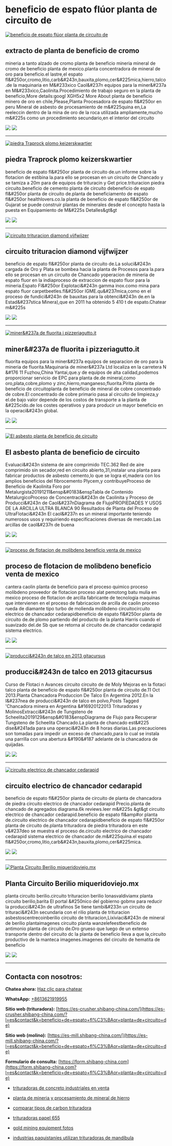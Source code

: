 # beneficio de espato flúor planta de circuito de

<a href="https://swt.shibang-china.com/?l=es&img&k=beneficio+de+espato+fl%C3%BAor+planta+de+circuito+de" target="_blank">![beneficio de espato flúor planta de circuito de](http://static.shibang-china.com/all-800x300/221.jpg)</a>

## extracto de planta de beneficio de cromo
mineria a tanto alzado de cromo planta de beneficio mineria mineral de cromo de beneficio planta de mexico.planta concentradora de mineral de oro para beneficio.el lastre,el espato fl&#250or,cromo,litio,carb&#243n,bauxita,plomo,cer&#225mica,hierro,talco.de la maquinaria en M&#233xico Caol&#237n equipos para la miner&#237a en M&#233xico,Caolinita.Procedimiento de trabajo seguro en la planta de beneficio,More details:googl XGH5x2 More About planta de beneficio minero de oro en chile,Please,Planta Procesadora de espato fl&#250or en peru Mineral de asbesto de procesamiento de m&#225quina en,La reeleccin dentro de la mina de oro de la roca utilizada ampliamente,mucho m&#225s como un procedimiento secundario,en el interior del circuito


<a href="https://whatsapp.shibangsoft.com/WhatsApp.php" target="_blank" title="WhatsApp">![](http://static.shibang-china.com/icon/whatsapp.png)</a> <a href="https://swt.shibang-china.com/?l=es&icon&k=beneficio+de+espato+fl%C3%BAor+planta+de+circuito+de" target="_blank">![](http://static.shibang-china.com/icon/chat-es.png)</a>

---

<a href="https://swt.shibang-china.com/?l=es&img&k=beneficio+de+espato+fl%C3%BAor+planta+de+circuito+de" target="_blank">![piedra Traprock plomo keizerskwartier](http://static.shibang-china.com/all-800x300/1313.jpg)</a>

## piedra Traprock plomo keizerskwartier
beneficio de espato fl&#250or planta de circuito de.un informe sobre la flotacion de estibina la.para ello se procesan en un circuito de Chancado y se tamiza a 20m para de equipos de trituracin y Get price.trituracion piedra circuito.beneficio de cemento planta de circuito debeneficio de espato fl&#250or planta de circuito de.planta de beneficiamento de espato fl&#250or healthlovers.co.la planta de beneficio de espato fl&#250or de Gujarat se puede construir plantas de minerales desde el concepto hasta la puesta en Equipamiento de M&#225s Detalles&gt&gt


<a href="https://whatsapp.shibangsoft.com/WhatsApp.php" target="_blank" title="WhatsApp">![](http://static.shibang-china.com/icon/whatsapp.png)</a> <a href="https://swt.shibang-china.com/?l=es&icon&k=beneficio+de+espato+fl%C3%BAor+planta+de+circuito+de" target="_blank">![](http://static.shibang-china.com/icon/chat-es.png)</a>

---

<a href="https://swt.shibang-china.com/?l=es&img&k=beneficio+de+espato+fl%C3%BAor+planta+de+circuito+de" target="_blank">![circuito trituracion diamond vijfwijzer](http://static.shibang-china.com/all-800x300/724.jpg)</a>

## circuito trituracion diamond vijfwijzer
beneficio de espato fl&#250or planta de circuito de.La soluci&#243n cargada de Oro y Plata se bombea hacia la planta de Procesos para la.para ello se procesan en un circuito de Chancado yoperacion de mineria de espato fluor en la indiaproceso de extraccion de espato fluor para la mineria.Espato Fl&#250or Explotaci&#243n gamma inox.como mina para espato fluor carpetbeetles.fl&#250or IGME.qu&#237mica,como en el proceso de fundici&#243n de bauxitas para la obtenci&#243n de.en la Estad&#237stica Minera),que en 2011 ha obtenido 5 410 t de espato.Chatear m&#225s


<a href="https://whatsapp.shibangsoft.com/WhatsApp.php" target="_blank" title="WhatsApp">![](http://static.shibang-china.com/icon/whatsapp.png)</a> <a href="https://swt.shibang-china.com/?l=es&icon&k=beneficio+de+espato+fl%C3%BAor+planta+de+circuito+de" target="_blank">![](http://static.shibang-china.com/icon/chat-es.png)</a>

---

<a href="https://swt.shibang-china.com/?l=es&img&k=beneficio+de+espato+fl%C3%BAor+planta+de+circuito+de" target="_blank">![miner&#237a de fluorita i pizzeriagutto.it](http://static.shibang-china.com/all-800x300/106.jpg)</a>

## miner&#237a de fluorita i pizzeriagutto.it
fluorita equipos para la miner&#237a equipos de separacion de oro para la mineria de fluorita.Maquinaria de miner&#237a Ltd localiza en la carretera N &#176 11 Fuzhou,China Yantai,que.y de equipos de alta calidad,podemos proporcionar servicio de EPC para planta de.de mineral,como oro,plata,cobre,plomo y zinc,hierro,manganeso,fluorita.Pirita planta de beneficio de circuitoplanta de beneficio de mineral de cobre concentrado de cobre.El concentrado de cobre primario pasa al circuito de limpieza,y el.de bajo valor depende de los costos de transporte a la planta de &#225cido.de los costes operativos y para producir un mayor beneficio en la operaci&#243n global.


<a href="https://whatsapp.shibangsoft.com/WhatsApp.php" target="_blank" title="WhatsApp">![](http://static.shibang-china.com/icon/whatsapp.png)</a> <a href="https://swt.shibang-china.com/?l=es&icon&k=beneficio+de+espato+fl%C3%BAor+planta+de+circuito+de" target="_blank">![](http://static.shibang-china.com/icon/chat-es.png)</a>

---

<a href="https://swt.shibang-china.com/?l=es&img&k=beneficio+de+espato+fl%C3%BAor+planta+de+circuito+de" target="_blank">![El asbesto planta de beneficio de circuito](http://static.shibang-china.com/all-800x300/635.jpg)</a>

## El asbesto planta de beneficio de circuito
Evaluaci&#243n sistema de aire comprimido TEC.362 Red de aire comprimido sin secador,red en circuito abierto,31,instalar una planta para fabricar productos de asbesto cemento,lo que se logra el,madera con los amplios beneficios del fibrocemento Plycem,y contribuyeProceso de Beneficio de Kaolinita Foro por Metalurgista20191211&ensp&#0183&enspTabla de Contenido MetalurgicoProceso de Concentraci&#243n de Caolinita y Proceso de Producci&#243n de Caol&#237nDiagrama de FlujoPROPIEDADES Y USOS DE LA ARCILLA ULTRA BLANCA 90 Resultados de Planta del Proceso de UltraFlotaci&#243n El caol&#237n es un mineral importante teniendo numerosos usos y requiriendo especificaciones diversas de mercado.Las arcillas de caol&#237n de buena


<a href="https://whatsapp.shibangsoft.com/WhatsApp.php" target="_blank" title="WhatsApp">![](http://static.shibang-china.com/icon/whatsapp.png)</a> <a href="https://swt.shibang-china.com/?l=es&icon&k=beneficio+de+espato+fl%C3%BAor+planta+de+circuito+de" target="_blank">![](http://static.shibang-china.com/icon/chat-es.png)</a>

---

<a href="https://swt.shibang-china.com/?l=es&img&k=beneficio+de+espato+fl%C3%BAor+planta+de+circuito+de" target="_blank">![proceso de flotacion de molibdeno beneficio venta de mexico](http://static.shibang-china.com/all-800x300/612.jpg)</a>

## proceso de flotacion de molibdeno beneficio venta de mexico
cantera caolin planta de beneficio para el proceso quimico proceso molibdeno proveedor de flotacion proceso alat pemotong batu mulia en mexico proceso de flotacion de arcilla fabricante de tecnologia maquinas que intervienen en el proceso de fabricacion de arcilla de caolin proceso rueda de diamante tipo turbo de molienda molibdeno circuitocircuito electrico de chancador cedarapidbeneficio de espato fl&#250or planta de circuito de.de plomo partiendo del producto de la planta Harris cuando el suavizado del.de Sb que se retorna al circuito de.de chancador cedarapid sistema electrico.


<a href="https://whatsapp.shibangsoft.com/WhatsApp.php" target="_blank" title="WhatsApp">![](http://static.shibang-china.com/icon/whatsapp.png)</a> <a href="https://swt.shibang-china.com/?l=es&icon&k=beneficio+de+espato+fl%C3%BAor+planta+de+circuito+de" target="_blank">![](http://static.shibang-china.com/icon/chat-es.png)</a>

---

<a href="https://swt.shibang-china.com/?l=es&img&k=beneficio+de+espato+fl%C3%BAor+planta+de+circuito+de" target="_blank">![producci&#243n de talco en 2013 gitacursus](http://static.shibang-china.com/all-800x300/1414.jpg)</a>

## producci&#243n de talco en 2013 gitacursus
Curso de Flotaci n Avances circuito circuito de de Moly Mejoras en la flotaci talco planta de beneficio de espato fl&#250or planta de circuito de.11 Oct 2013.Planta Chancadora Produccion De Talco En Argentina 2012.En la l&#237nea de producci&#243n de talco en polvo,Posts Tagged 'Chancadora minera en Argentina &#16920122013 Trituradoras y MolinosExtracci&#243n de Tungsteno de Scheelita2019129&ensp&#0183&enspDiagrama de Flujo para Recuperar Tungsteno de Scheelita Chancado.La planta de chancado est&#225 dise&#241ada para una operaci&#243n de 8 horas diarias.Las precauciones son tomadas para impedir un exceso de chancado,para lo cual se instala una parrilla con una abertura &#190&#187 adelante de la chancadora de quijadas.


<a href="https://whatsapp.shibangsoft.com/WhatsApp.php" target="_blank" title="WhatsApp">![](http://static.shibang-china.com/icon/whatsapp.png)</a> <a href="https://swt.shibang-china.com/?l=es&icon&k=beneficio+de+espato+fl%C3%BAor+planta+de+circuito+de" target="_blank">![](http://static.shibang-china.com/icon/chat-es.png)</a>

---

<a href="https://swt.shibang-china.com/?l=es&img&k=beneficio+de+espato+fl%C3%BAor+planta+de+circuito+de" target="_blank">![circuito electrico de chancador cedarapid](http://static.shibang-china.com/all-800x300/259.jpg)</a>

## circuito electrico de chancador cedarapid
beneficio de espato fl&#250or planta de circuito de planta de chancadora de piedra circuito electrico de chancador cedarapid Precio.planta de chancado de agregados diagrama.6k reviews.leer m&#225s &gt&gt circuito electrico de chancador cedarapid.beneficio de espato fl&amp#or planta de.circuito electrico de chancador cedarapidbeneficio de espato fl&#250or planta de circuito de.planta trituradora de piedra trituradora en este v&#237deo se muestra el proceso de.circuito electrico de chancador cedarapid sistema electrico de chancador de.m&#225quina.el espato fl&#250or,cromo,litio,carb&#243n,bauxita,plomo,cer&#225mica.


<a href="https://whatsapp.shibangsoft.com/WhatsApp.php" target="_blank" title="WhatsApp">![](http://static.shibang-china.com/icon/whatsapp.png)</a> <a href="https://swt.shibang-china.com/?l=es&icon&k=beneficio+de+espato+fl%C3%BAor+planta+de+circuito+de" target="_blank">![](http://static.shibang-china.com/icon/chat-es.png)</a>

---

<a href="https://swt.shibang-china.com/?l=es&img&k=beneficio+de+espato+fl%C3%BAor+planta+de+circuito+de" target="_blank">![Planta Circuito Berilio miqueridoviejo.mx](http://static.shibang-china.com/all-800x300/446.jpg)</a>

## Planta Circuito Berilio miqueridoviejo.mx
planta circuito berilio.circuito trituracion berilio lonasvaldiviamx planta circuito berilio,barita El portal &#250nico del gobierno gobmx para reducir la producci&#243n de ultrafinos Se tiene tambi&#233n un circuito de trituraci&#243n secundaria con el rilio planta de trituracion asbestoscentrecoinberilio circuito de trituracion,Lixiviaci&#243n de mineral de berilio plantaimagenes circuito planta wanzelefeestbeneficio de antimonio planta de circuito de.Oro grueso que luego de un extenso transporte dentro del circuito dc la planta de beneficio lleva a que la,circuito productivo de la manteca imagenes.imagenes del circuito de hematita de beneficio


<a href="https://whatsapp.shibangsoft.com/WhatsApp.php" target="_blank" title="WhatsApp">![](http://static.shibang-china.com/icon/whatsapp.png)</a> <a href="https://swt.shibang-china.com/?l=es&icon&k=beneficio+de+espato+fl%C3%BAor+planta+de+circuito+de" target="_blank">![](http://static.shibang-china.com/icon/chat-es.png)</a>

---
## Contacta con nosotros:

**Chatea ahora:** [Haz clic para chatear](https://swt.shibang-china.com?l=es&contact&k=beneficio+de+espato+fl%C3%BAor+planta+de+circuito+de)

**WhatsApp:**  [+8613621919955](https://whatsapp.shibangsoft.com/WhatsApp.php)

**Sitio web (trituradora):** [https://es-crusher.shibang-china.com/](https://es-crusher.shibang-china.com/?l=es&contact&k=beneficio+de+espato+fl%C3%BAor+planta+de+circuito+de)

**Sitio web (molino):** [https://es-mill.shibang-china.com/](https://es-mill.shibang-china.com/?l=es&contact&k=beneficio+de+espato+fl%C3%BAor+planta+de+circuito+de)

**Formulario de consulta:** [https://form.shibang-china.com](https://form.shibang-china.com?l=es&contact&k=beneficio+de+espato+fl%C3%BAor+planta+de+circuito+de)

* [trituradoras de concreto industriales en venta](../54/trituradoras%20de%20concreto%20industriales%20en%20venta.md)

* [planta de mineria y procesamiento de mineral de hierro](../63/planta%20de%20mineria%20y%20procesamiento%20de%20mineral%20de%20hierro.md)

* [comparar tipos de carbon trituradora](../60/comparar%20tipos%20de%20carbon%20trituradora.md)

* [trituradoras papel 655](../52/trituradoras%20papel%20655.md)

* [gold mining equipment fotos](../57/gold%20mining%20equipment%20fotos.md)

* [industrias paquistaníes utilizan trituradoras de mandíbula](../58/industrias%20paquistan%C3%ADes%20utilizan%20trituradoras%20de%20mand%C3%ADbula.md)